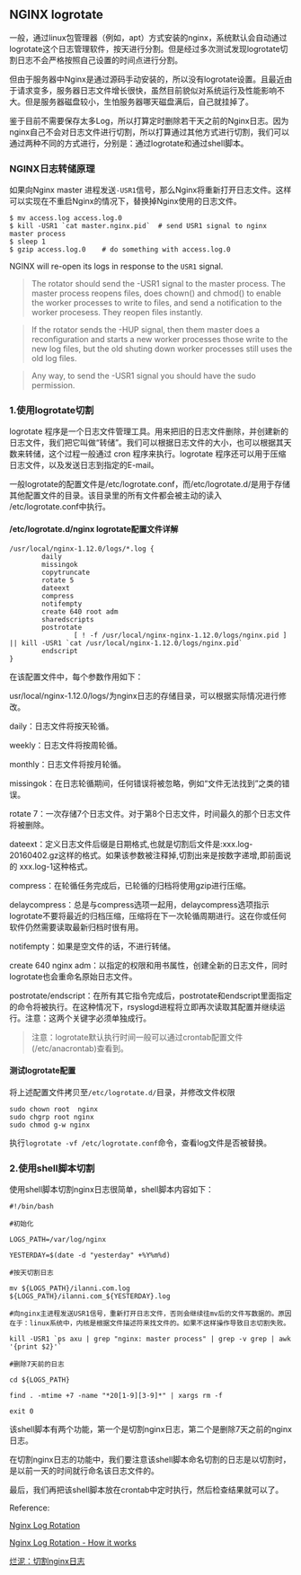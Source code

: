 ## NGINX logrotate

一般，通过linux包管理器（例如，apt）方式安装的nginx，系统默认会自动通过logrotate这个日志管理软件，按天进行分割。但是经过多次测试发现logrotate切割日志不会严格按照自己设置的时间点进行分割。

但由于服务器中Nginx是通过源码手动安装的，所以没有logrotate设置。且最近由于请求变多，服务器日志文件增长很快，虽然目前貌似对系统运行及性能影响不大。但是服务器磁盘较小，生怕服务器哪天磁盘满后，自己就挂掉了。

鉴于目前不需要保存太多Log，所以打算定时删除若干天之前的Nginx日志。因为nginx自己不会对日志文件进行切割，所以打算通过其他方式进行切割，我们可以通过两种不同的方式进行，分别是：通过logrotate和通过shell脚本。

### NGINX日志转储原理

如果向Nginx master 进程发送`-USR1`信号，那么Nginx将重新打开日志文件。这样可以实现在不重启Nginx的情况下，替换掉Nginx使用的日志文件。

```
$ mv access.log access.log.0
$ kill -USR1 `cat master.nginx.pid`  # send USR1 signal to nginx master process
$ sleep 1
$ gzip access.log.0    # do something with access.log.0
```

NGINX will re-open its logs in response to the `USR1` signal.

> The rotator should send the -USR1 signal to the master process.
The master process reopens files, does chown() and chmod() to enable
the worker processes to write to files, and send a notification to
the worker procesess. They reopen files instantly.

> If the rotator sends the -HUP signal, then them master does a
reconfiguration
and starts a new worker processes those write to the new log files, but
the old shuting down worker processes still uses the old log files.

> Any way, to send the -USR1 signal you should have the sudo permission.

### 1.使用logrotate切割

logrotate 程序是一个日志文件管理工具。用来把旧的日志文件删除，并创建新的日志文件，我们把它叫做“转储”。我们可以根据日志文件的大小，也可以根据其天数来转储，这个过程一般通过 cron 程序来执行。logrotate 程序还可以用于压缩日志文件，以及发送日志到指定的E-mail。

一般logrotate的配置文件是/etc/logrotate.conf，而/etc/logrotate.d/是用于存储其他配置文件的目录。该目录里的所有文件都会被主动的读入 /etc/logrotate.conf中执行。

#### /etc/logrotate.d/nginx logrotate配置文件详解

```
/usr/local/nginx-1.12.0/logs/*.log {
        daily
        missingok
        copytruncate
        rotate 5
        dateext
        compress
        notifempty
        create 640 root adm
        sharedscripts
        postrotate
                [ ! -f /usr/local/nginx-nginx-1.12.0/logs/nginx.pid ] || kill -USR1 `cat /usr/local/nginx-1.12.0/logs/nginx.pid`
        endscript
}
```

在该配置文件中，每个参数作用如下：

usr/local/nginx-1.12.0/logs/为nginx日志的存储目录，可以根据实际情况进行修改。

daily：日志文件将按天轮循。

weekly：日志文件将按周轮循。

monthly：日志文件将按月轮循。

missingok：在日志轮循期间，任何错误将被忽略，例如“文件无法找到”之类的错误。

rotate 7：一次存储7个日志文件。对于第8个日志文件，时间最久的那个日志文件将被删除。

dateext：定义日志文件后缀是日期格式,也就是切割后文件是:xxx.log-20160402.gz这样的格式。如果该参数被注释掉,切割出来是按数字递增,即前面说的 xxx.log-1这种格式。

compress：在轮循任务完成后，已轮循的归档将使用gzip进行压缩。

delaycompress：总是与compress选项一起用，delaycompress选项指示logrotate不要将最近的归档压缩，压缩将在下一次轮循周期进行。这在你或任何软件仍然需要读取最新归档时很有用。

notifempty：如果是空文件的话，不进行转储。

create 640 nginx adm：以指定的权限和用书属性，创建全新的日志文件，同时logrotate也会重命名原始日志文件。

postrotate/endscript：在所有其它指令完成后，postrotate和endscript里面指定的命令将被执行。在这种情况下，rsyslogd进程将立即再次读取其配置并继续运行。注意：这两个关键字必须单独成行。

> 注意：logrotate默认执行时间一般可以通过crontab配置文件(/etc/anacrontab)查看到。

#### 测试logrotate配置

将上述配置文件拷贝至`/etc/logrotate.d/`目录，并修改文件权限

```
sudo chown root  nginx
sudo chgrp root nginx
sudo chmod g-w nginx
```

执行`logrotate -vf /etc/logrotate.conf`命令，查看log文件是否被替换。

### 2.使用shell脚本切割

使用shell脚本切割nginx日志很简单，shell脚本内容如下：

```
#!/bin/bash

#初始化

LOGS_PATH=/var/log/nginx

YESTERDAY=$(date -d "yesterday" +%Y%m%d)

#按天切割日志

mv ${LOGS_PATH}/ilanni.com.log ${LOGS_PATH}/ilanni.com_${YESTERDAY}.log

#向nginx主进程发送USR1信号，重新打开日志文件，否则会继续往mv后的文件写数据的。原因在于：linux系统中，内核是根据文件描述符来找文件的。如果不这样操作导致日志切割失败。

kill -USR1 `ps axu | grep "nginx: master process" | grep -v grep | awk '{print $2}'`

#删除7天前的日志

cd ${LOGS_PATH}

find . -mtime +7 -name "*20[1-9][3-9]*" | xargs rm -f

exit 0
```

该shell脚本有两个功能，第一个是切割nginx日志，第二个是删除7天之前的nginx日志。

在切割nginx日志的功能中，我们要注意该shell脚本命名切割的日志是以切割时，是以前一天的时间就行命名该日志文件的。

最后，我们再把该shell脚本放在crontab中定时执行，然后检查结果就可以了。


Reference:

[Nginx Log Rotation](https://www.nginx.com/resources/wiki/start/topics/examples/logrotation/)

[Nginx Log Rotation - How it works](http://article.gmane.org/gmane.comp.web.nginx.english/583)

[烂泥：切割nginx日志](https://www.ilanni.com/?p=11150)

